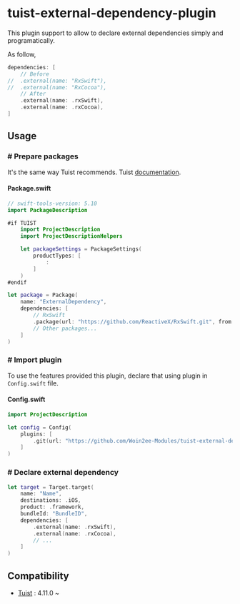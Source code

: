 # tuist-external-dependency-plugin
This plugin support to allow to declare external dependencies simply and programatically.

As follow,

```swift
dependencies: [
    // Before
//  .external(name: "RxSwift"),
//  .external(name: "RxCocoa"),
    // After
    .external(name: .rxSwift),
    .external(name: .rxCocoa),
]

```

## Usage

### # Prepare packages

It's the same way Tuist recommends. Tuist [documentation](https://docs.tuist.io/guide/project/dependencies.html#external-dependencies).

#### Package.swift

```swift
// swift-tools-version: 5.10
import PackageDescription

#if TUIST
    import ProjectDescription
    import ProjectDescriptionHelpers

    let packageSettings = PackageSettings(
        productTypes: [
            :
        ]
    )
#endif

let package = Package(
    name: "ExternalDependency",
    dependencies: [
        // RxSwift
        .package(url: "https://github.com/ReactiveX/RxSwift.git", from: "6.6.0"),
        // Other packages...
    ]
)

```

### # Import plugin

To use the features provided this plugin, declare that using plugin in `Config.swift` file.

#### Config.swift

```swift
import ProjectDescription

let config = Config(
    plugins: [
        .git(url: "https://github.com/Woin2ee-Modules/tuist-external-dependency-plugin.git", tag: "1.0.0"),
    ]
)
```

### # Declare external dependency

```swift
let target = Target.target(
    name: "Name",
    destinations: .iOS,
    product: .framework,
    bundleId: "BundleID",
    dependencies: [
        .external(name: .rxSwift),
        .external(name: .rxCocoa),
        // ...
    ]
)
```

## Compatibility

- [Tuist](https://github.com/tuist/tuist) : 4.11.0 ~


